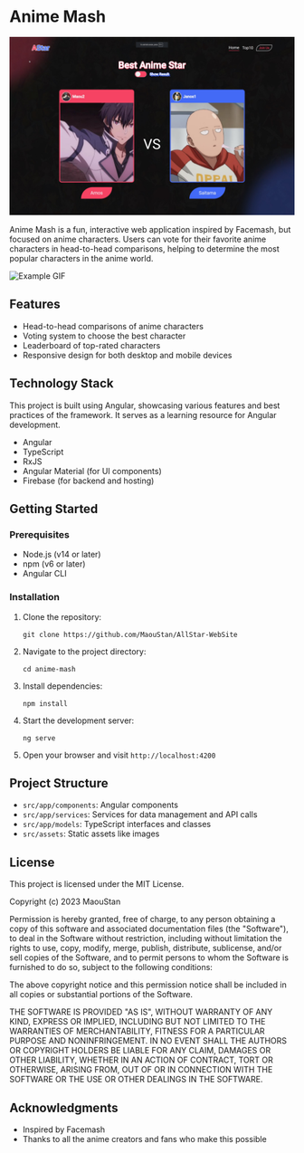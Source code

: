 # Anime Mash

![Anime Mash Banner](assets/images/banner/banner.jpg)

Anime Mash is a fun, interactive web application inspired by Facemash, but focused on anime characters. Users can vote for their favorite anime characters in head-to-head comparisons, helping to determine the most popular characters in the anime world.

![Example GIF](assets/images/banner/example.gif)

## Features

- Head-to-head comparisons of anime characters
- Voting system to choose the best character
- Leaderboard of top-rated characters
- Responsive design for both desktop and mobile devices

## Technology Stack

This project is built using Angular, showcasing various features and best practices of the framework. It serves as a learning resource for Angular development.

- Angular
- TypeScript
- RxJS
- Angular Material (for UI components)
- Firebase (for backend and hosting)

## Getting Started

### Prerequisites

- Node.js (v14 or later)
- npm (v6 or later)
- Angular CLI

### Installation

1. Clone the repository:
   ```
   git clone https://github.com/MaouStan/AllStar-WebSite
   ```

2. Navigate to the project directory:
   ```
   cd anime-mash
   ```

3. Install dependencies:
   ```
   npm install
   ```

4. Start the development server:
   ```
   ng serve
   ```

5. Open your browser and visit `http://localhost:4200`

## Project Structure

- `src/app/components`: Angular components
- `src/app/services`: Services for data management and API calls
- `src/app/models`: TypeScript interfaces and classes
- `src/assets`: Static assets like images

## License

This project is licensed under the MIT License.

Copyright (c) 2023 MaouStan

Permission is hereby granted, free of charge, to any person obtaining a copy
of this software and associated documentation files (the "Software"), to deal
in the Software without restriction, including without limitation the rights
to use, copy, modify, merge, publish, distribute, sublicense, and/or sell
copies of the Software, and to permit persons to whom the Software is
furnished to do so, subject to the following conditions:

The above copyright notice and this permission notice shall be included in all
copies or substantial portions of the Software.

THE SOFTWARE IS PROVIDED "AS IS", WITHOUT WARRANTY OF ANY KIND, EXPRESS OR
IMPLIED, INCLUDING BUT NOT LIMITED TO THE WARRANTIES OF MERCHANTABILITY,
FITNESS FOR A PARTICULAR PURPOSE AND NONINFRINGEMENT. IN NO EVENT SHALL THE
AUTHORS OR COPYRIGHT HOLDERS BE LIABLE FOR ANY CLAIM, DAMAGES OR OTHER
LIABILITY, WHETHER IN AN ACTION OF CONTRACT, TORT OR OTHERWISE, ARISING FROM,
OUT OF OR IN CONNECTION WITH THE SOFTWARE OR THE USE OR OTHER DEALINGS IN THE
SOFTWARE.

## Acknowledgments

- Inspired by Facemash
- Thanks to all the anime creators and fans who make this possible
